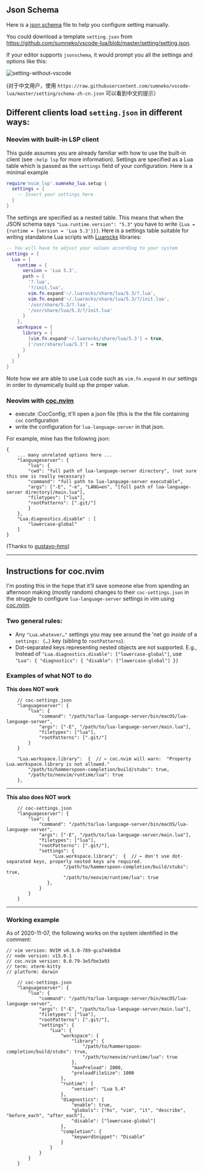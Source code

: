 ## Json Schema
Here is a [json schema](https://raw.githubusercontent.com/sumneko/vscode-lua/master/setting/schema.json) file to help you configure setting manually.

You could download a template `setting.json` from https://github.com/sumneko/vscode-lua/blob/master/setting/setting.json.

If your editor supports `jsonschema`, it would prompt you all the settings and options like this:

![setting-without-vscode](https://github.com/sumneko/vscode-lua/blob/master/images/setting-without-vscode.gif?raw=true)

(对于中文用户，使用 `https://raw.githubusercontent.com/sumneko/vscode-lua/master/setting/schema-zh-cn.json` 可以看到中文的提示）

## Different clients load `setting.json` in different ways:

### Neovim with built-in LSP client

This guide assumes you are already familiar with how to use the built-in client
(see `:help lsp` for more information). Settings are specified as a Lua table
which is passed as the `settings` field of your configuration. Here is a
minimal example

```lua
require'nvim_lsp'.sumneko_lua.setup {
  settings = {
    -- Insert your settings here
  }
}
```

The settings are specified as a nested table. This means that when the JSON
schema says `"Lua.runtime.version": "5.3"` you have to write `{Lua = {runtime =
{version = 'Lua 5.3'}}}`. Here is a settings table suitable for writing
standalone Lua scripts with [Luarocks](https://luarocks.org/) libraries:

```lua
-- You will have to adjust your values according to your system
settings = {
  Lua = {
    runtime = {
      version = 'Lua 5.3',
      path = {
        '?.lua',
        '?/init.lua',
        vim.fn.expand'~/.luarocks/share/lua/5.3/?.lua',
        vim.fn.expand'~/.luarocks/share/lua/5.3/?/init.lua',
        '/usr/share/5.3/?.lua',
        '/usr/share/lua/5.3/?/init.lua'
      }
    },
    workspace = {
      library = {
        [vim.fn.expand'~/.luarocks/share/lua/5.3'] = true,
        ['/usr/share/lua/5.3'] = true
      }
    }
  }
}
```

Note how we are able to use Lua code such as `vim.fn.expand` in our settings in
order to dynamically build up the proper value.



### Neovim with [coc.nvim](https://github.com/neoclide/coc.nvim)

- execute :CocConfig; it'll open a json file (this is the the file containing `coc` configuration
- write the configuration for `lua-language-server` in that json.

For example, mine has the following json:
```
{
    ... many unrelated options here ...
    "languageserver": {
        "lua": {
	    "cwd": "full path of lua-language-server directory", (not sure this one is really necessary)
	    "command": "full path to lua-language-server executable",
	    "args": ["-E", "-e", "LANG=en", "[full path of lua-language-server directory]/main.lua"],
	    "filetypes": ["lua"],
	    "rootPatterns": [".git/"]
        }
    },
    "Lua.diagnostics.disable" : [
        "lowercase-global"
    ]
}
```
(Thanks to [gustavo-hms](https://github.com/sumneko/lua-language-server/issues/154#issuecomment-621203055))


---


## Instructions for coc.nvim

I'm posting this in the hope that it'll save someone else from spending an afternoon making (mostly random) changes to their `coc-settings.json` in the struggle to configure `lua-language-server` settings in vim using [coc.nvim](https://github.com/neoclide/coc.nvim).


### Two general rules:

- Any `"Lua.whatever…"` settings you may see around the 'net go _inside_ of a `settings: {…}` key (sibling to `rootPatterns`).
- Dot-separated keys representing nested objects are not supported. E.g., Instead of `"Lua.diagnostics.disable": ["lowercase-global"]`, use  `"Lua": { "diagnostics": { "disable": ["lowercase-global"] }}`

### Examples of what NOT to do

**This does NOT work**

```jsonc
    // coc-settings.json
    "languageserver": {
        "lua": {
            "command": "/path/to/lua-language-server/bin/macOS/lua-language-server",
            "args": ["-E", "/path/to/lua-language-server/main.lua"],
            "filetypes": ["lua"],
            "rootPatterns": [".git/"]
        }
    }

    "Lua.workspace.library":  {  // ← coc.nvim will warn:  "Property Lua.workspace.library is not allowed."
        "/path/to/hammerspoon-completion/build/stubs": true, 
        "/path/to/neovim/runtime/lua": true 
    },
```

---

**This also does NOT work**

```jsonc
    // coc-settings.json
    "languageserver": {
        "lua": {
            "command": "/path/to/lua-language-server/bin/macOS/lua-language-server",
            "args": ["-E", "/path/to/lua-language-server/main.lua"],
            "filetypes": ["lua"],
            "rootPatterns": [".git/"],
            "settings": {
                 "Lua.workspace.library":  {  // ← don't use dot-separated keys, properly nested keys are required.
                     "/path/to/hammerspoon-completion/build/stubs": true, 
                     "/path/to/neovim/runtime/lua": true 
               },
            }
        }
    }
```

---

### Working example

As of 2020-11-07, the following works on the system identified in the comment:


```jsonc
// vim version: NVIM v0.5.0-789-gca7449db4
// node version: v15.0.1
// coc.nvim version: 0.0.79-3e5fbe3a93
// term: xterm-kitty
// platform: darwin

    // coc-settings.json
    "languageserver": {
        "lua": {
            "command": "/path/to/lua-language-server/bin/macOS/lua-language-server",
            "args": ["-E", "/path/to/lua-language-server/main.lua"],
            "filetypes": ["lua"],
            "rootPatterns": [".git/"],
            "settings": {
                "Lua": {
                    "workspace": {
                        "library": {
                            "/path/to/hammerspoon-completion/build/stubs": true,
                            "/path/to/neovim/runtime/lua": true
                        },
                        "maxPreload": 2000,
                        "preloadFileSize": 1000
                    },
                    "runtime": {
                        "version": "Lua 5.4"
                    },
                    "diagnostics": {
                        "enable": true,
                        "globals": ["hs", "vim", "it", "describe", "before_each", "after_each"],
                        "disable": ["lowercase-global"]
                    },
                    "completion": {
                        "keywordSnippet": "Disable"
                    }
                }
            }
        }
    }
```
